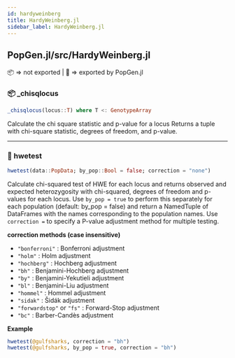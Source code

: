 ```yaml
---
id: hardyweinberg
title: HardyWeinberg.jl
sidebar_label: HardyWeinberg.jl
---
```

## PopGen.jl/src/HardyWeinberg.jl
📦  => not exported | 
🔵 => exported by PopGen.jl

### 📦 _chisqlocus
```julia
_chisqlocus(locus::T) where T <: GenotypeArray
```
Calculate the chi square statistic and p-value for a locus
Returns a tuple with chi-square statistic, degrees of freedom, and p-value.

----

### 🔵 hwetest
```julia
hwetest(data::PopData; by_pop::Bool = false; correction = "none")
```
Calculate chi-squared test of HWE for each locus and returns observed and
expected heterozygosity with chi-squared, degrees of freedom and p-values for each locus. Use `by_pop = true` to perform this separately for each population (default: by_pop = false) and return a NamedTuple of DataFrames with the names corresponding to the population names. Use `correction =` to specify a P-value adjustment method for multiple testing.

**correction methods (case insensitive)**
- `"bonferroni"` : Bonferroni adjustment
- `"holm"` : Holm adjustment
- `"hochberg"` : Hochberg adjustment
- `"bh"` : Benjamini-Hochberg adjustment
- `"by"` : Benjamini-Yekutieli adjustment
- `"bl"`  : Benjamini-Liu adjustment
- `"hommel"` : Hommel adjustment
- `"sidak"` : Šidák adjustment
- `"forwardstop"` or `"fs"` : Forward-Stop adjustment
- `"bc"` : Barber-Candès adjustment

**Example**
```julia
hwetest(@gulfsharks, correction = "bh")
hwetest(@gulfsharks, by_pop = true, correction = "bh")
```
